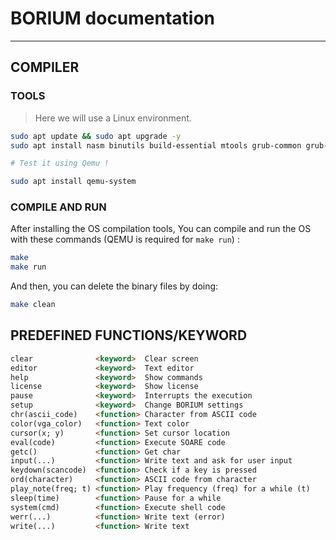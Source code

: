 
# BORIUM documentation

---

## COMPILER

### TOOLS

> Here we will use a Linux environment.

```sh
sudo apt update && sudo apt upgrade -y
sudo apt install nasm binutils build-essential mtools grub-common grub-pc-bin xorriso make -y

# Test it using Qemu !

sudo apt install qemu-system 
```

### COMPILE AND RUN

After installing the OS compilation tools,
You can compile and run the OS with these commands (QEMU is required for `make run`) :

```sh
make
make run
```

And then, you can delete the binary files by doing:

```sh
make clean
```

## PREDEFINED FUNCTIONS/KEYWORD

```html
clear              <keyword>  Clear screen
editor             <keyword>  Text editor
help               <keyword>  Show commands
license            <keyword>  Show license
pause              <keyword>  Interrupts the execution
setup              <keyword>  Change BORIUM settings
chr(ascii_code)    <function> Character from ASCII code
color(vga_color)   <function> Text color
cursor(x; y)       <function> Set cursor location
eval(code)         <function> Execute SOARE code
getc()             <function> Get char
input(...)         <function> Write text and ask for user input
keydown(scancode)  <function> Check if a key is pressed
ord(character)     <function> ASCII code from character
play_note(freq; t) <function> Play frequency (freq) for a while (t)
sleep(time)        <function> Pause for a while
system(cmd)        <function> Execute shell code
werr(...)          <function> Write text (error)
write(...)         <function> Write text
```
